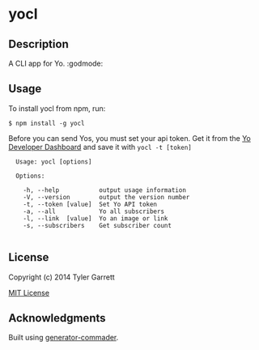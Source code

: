 # yocl

## Description

A CLI app for Yo. :godmode:

## Usage

To install yocl from npm, run:

```
$ npm install -g yocl
```
Before you can send Yos, you must set your api token. Get it from the [Yo Developer Dashboard](https://dev.justyo.co) and save it with `yocl -t [token]`

```
  Usage: yocl [options]

  Options:                                       

    -h, --help           output usage information
    -V, --version        output the version number
    -t, --token [value]  Set Yo API token
    -a, --all            Yo all subscribers
    -l, --link  [value]  Yo an image or link
    -s, --subscribers    Get subscriber count
    
```
## License

Copyright (c) 2014 Tyler Garrett

[MIT License](http://en.wikipedia.org/wiki/MIT_License)

## Acknowledgments

Built using [generator-commader](https://github.com/Hypercubed/generator-commander).
